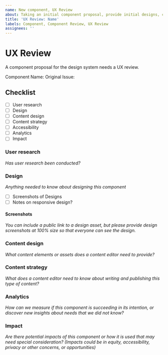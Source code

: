 ```yaml
---
name: New component, UX Review
about: Taking an initial component proposal, provide initial designs, content strategy, user research and other human-centered considerations in scoping out the component.
title: 'UX Review: Name'
labels: Component, Component Review, UX Review
assignees: ''
---
```


# UX Review

A component proposal for the design system needs a UX review.

Component Name: 
Original Issue: 

## Checklist
- [ ] User research
- [ ] Design
- [ ] Content design
- [ ] Content strategy
- [ ] Accessibility
- [ ] Analytics
- [ ] Impact

### User research
*Has user research been conducted?*

### Design
*Anything needed to know about designing this component*

- [ ] Screenshots of Designs
- [ ] Notes on responsive design?

#### Screenshots
*You can include a public link to a design asset, but please provide design screenshots at 100% size so that everyone can see the design.* 

### Content design 
*What content elements or assets does a content editor need to provide?*

### Content strategy
*What does a content editor need to know about writing and publishing this type of content?*

### Analytics
*How can we measure if this component is succeeding in its intention, or discover new insights about needs that we did not know?*

### Impact
*Are there potential impacts of this component or how it is used that may need special consideration? (Impacts could be in equity, accessibility, privacy or other concerns, or opportunities)*
